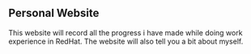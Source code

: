 ## Personal Website

This website will record all the progress i have made while doing work experience in RedHat. The website will also tell you a bit about myself.
